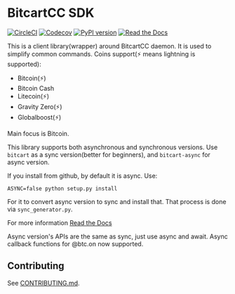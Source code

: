 # BitcartCC SDK
[![CircleCI](https://circleci.com/gh/MrNaif2018/bitcart-sdk.svg?style=svg)](https://circleci.com/gh/MrNaif2018/bitcart-sdk)
[![Codecov](https://img.shields.io/codecov/c/github/MrNaif2018/bitcart-sdk?style=flat-square)](https://codecov.io/gh/MrNaif2018/bitcart-sdk)
[![PyPI version](https://img.shields.io/pypi/v/bitcart.svg?style=flat-square)](https://pypi.python.org/pypi/bitcart/)
[![Read the Docs](https://img.shields.io/readthedocs/bitcart-sdk?style=flat-square)](https://sdk.bitcartcc.com)


This is a client library(wrapper) around BitcartCC daemon. It is used to simplify common commands.
Coins support(⚡ means lightning is supported):
- Bitcoin(⚡)
- Bitcoin Cash
- Litecoin(⚡)
- Gravity Zero(⚡)
- Globalboost(⚡)

Main focus is Bitcoin.

This library supports both asynchronous and synchronous versions.
Use `bitcart` as a sync version(better for beginners), and `bitcart-async` for async version.

If you install from github, by default it is async.
Use:
```
ASYNC=false python setup.py install
```
For it to convert async version to sync and install that.
That process is done via ``sync_generator.py``.

For more information [Read the Docs](https://sdk.bitcartcc.com)

Async version's APIs are the same as sync, just use async and await.
Async callback functions for @btc.on now supported.

## Contributing

See [CONTRIBUTING.md](CONTRIBUTING.md).